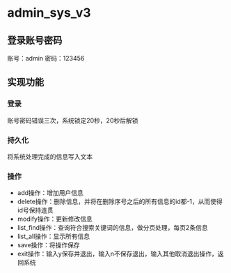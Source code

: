 # admin_sys_v3

## 登录账号密码
账号：admin
密码：123456

## 实现功能
### 登录
账号密码错误三次，系统锁定20秒，20秒后解锁

### 持久化
将系统处理完成的信息写入文本

### 操作
* add操作：增加用户信息
* delete操作：删除信息，并将在删除序号之后的所有信息的id都-1，从而使得id号保持连贯
* modify操作：更新修改信息
* list_find操作：查询符合搜索关键词的信息，做分页处理，每页2条信息
* list_all操作：显示所有信息
* save操作：将操作保存
* exit操作：输入y保存并退出，输入n不保存退出，输入其他取消退出操作，返回系统


